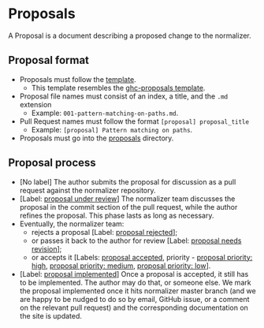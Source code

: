 # Proposals

A Proposal is a document describing a proposed change to the normalizer.

## Proposal format

- Proposals must follow the [template](./000-template.md).
  - This template resembles the [ghc-proposals template](https://github.com/ghc-proposals/ghc-proposals/blob/master/proposals/0000-template.md).
- Proposal file names must consist of an index, a title, and the `.md` extension
  - Example: `001-pattern-matching-on-paths.md`.
- Pull Request names must follow the format `[proposal] proposal_title`
  - Example: `[proposal] Pattern matching on paths`.
- Proposals must go into the [proposals](./) directory.

## Proposal process

- [No label] The author submits the proposal for discussion as a pull request against the normalizer repository.
- [Label: [proposal under review](https://github.com/objectionary/normalizer/labels/proposal%20under%20review)] The normalizer team discusses the proposal in the commit section of the pull request, while the author refines the proposal. This phase lasts as long as necessary.
- Eventually, the normalizer team:
  - rejects a proposal [Label: [proposal rejected](https://github.com/objectionary/normalizer/labels/proposal%20rejected)];
  - or passes it back to the author for review [Label: [proposal needs revision](https://github.com/objectionary/normalizer/labels/Proposal%20needs%20revision)];
  - or accepts it [Labels: [proposal  accepted](https://github.com/objectionary/normalizer/labels/proposal%20accepted), priority - [proposal priority: high](https://github.com/objectionary/normalizer/labels/proposal%20priority%3A%20high), [proposal priority: medium](https://github.com/objectionary/normalizer/labels/proposal%20priority%3A%20medium), [proposal priority: low](https://github.com/objectionary/normalizer/labels/proposal%20priority%3A%20low)].
- [Label: [proposal implemented](https://github.com/objectionary/normalizer/labels/proposal%20implemented)] Once a proposal is accepted, it still has to be implemented. The author may do that, or someone else. We mark the proposal implemented once it hits normalizer master branch (and we are happy to be nudged to do so by email, GitHub issue, or a comment on the relevant pull request) and the corresponding documentation on the site is updated.
